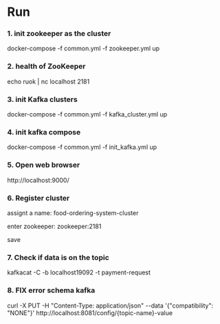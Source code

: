 # Run

### 1. init zookeeper as the cluster

docker-compose -f common.yml -f zookeeper.yml up

### 2. health of ZooKeeper

echo ruok | nc localhost 2181

### 3. init Kafka clusters

docker-compose -f common.yml -f kafka_cluster.yml up

### 4. init kafka compose

docker-compose -f common.yml -f init_kafka.yml up

### 5. Open web browser

http://localhost:9000/

### 6. Register cluster

assignt a name: food-ordering-system-cluster

enter zookeeper: zookeeper:2181

save

### 7. Check if data is on the topic

kafkacat -C -b localhost19092 -t payment-request


### 8. FIX error schema kafka

curl -X PUT -H "Content-Type: application/json"  --data '{"compatibility": "NONE"}' http://localhost:8081/config/{topic-name}-value
